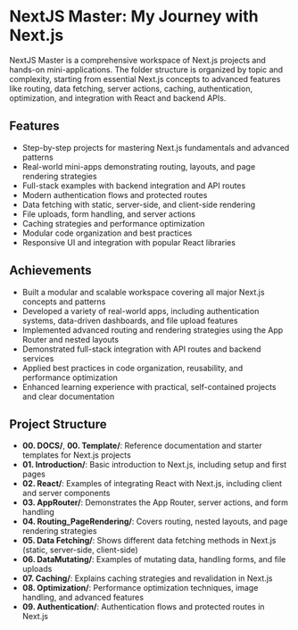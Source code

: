 # NextJS Master: My Journey with Next.js

NextJS Master is a comprehensive workspace of Next.js projects and hands-on mini-applications. The folder structure is organized by topic and complexity, starting from essential Next.js concepts to advanced features like routing, data fetching, server actions, caching, authentication, optimization, and integration with React and backend APIs.

## Features

- Step-by-step projects for mastering Next.js fundamentals and advanced patterns
- Real-world mini-apps demonstrating routing, layouts, and page rendering strategies
- Full-stack examples with backend integration and API routes
- Modern authentication flows and protected routes
- Data fetching with static, server-side, and client-side rendering
- File uploads, form handling, and server actions
- Caching strategies and performance optimization
- Modular code organization and best practices
- Responsive UI and integration with popular React libraries

## Achievements

- Built a modular and scalable workspace covering all major Next.js concepts and patterns
- Developed a variety of real-world apps, including authentication systems, data-driven dashboards, and file upload features
- Implemented advanced routing and rendering strategies using the App Router and nested layouts
- Demonstrated full-stack integration with API routes and backend services
- Applied best practices in code organization, reusability, and performance optimization
- Enhanced learning experience with practical, self-contained projects and clear documentation

## Project Structure

- **00. DOCS/**, **00. Template/**: Reference documentation and starter templates for Next.js projects
- **01. Introduction/**: Basic introduction to Next.js, including setup and first pages
- **02. React/**: Examples of integrating React with Next.js, including client and server components
- **03. AppRouter/**: Demonstrates the App Router, server actions, and form handling
- **04. Routing_PageRendering/**: Covers routing, nested layouts, and page rendering strategies
- **05. Data Fetching/**: Shows different data fetching methods in Next.js (static, server-side, client-side)
- **06. DataMutating/**: Examples of mutating data, handling forms, and file uploads
- **07. Caching/**: Explains caching strategies and revalidation in Next.js
- **08. Optimization/**: Performance optimization techniques, image handling, and advanced features
- **09. Authentication/**: Authentication flows and protected routes in Next.js

